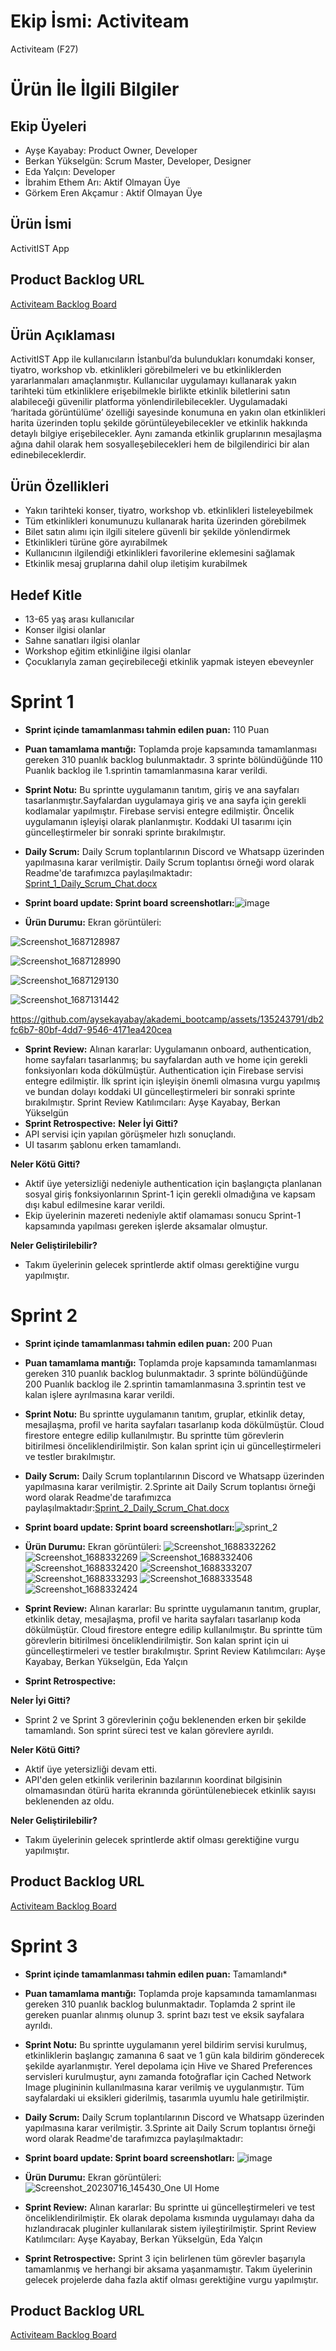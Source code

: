 # Ekip İsmi: Activiteam

Activiteam (F27)

# Ürün İle İlgili Bilgiler

## Ekip Üyeleri
- Ayşe Kayabay: Product Owner, Developer
- Berkan Yükselgün: Scrum Master, Developer, Designer
- Eda Yalçın: Developer
- İbrahim Ethem Arı: Aktif Olmayan Üye
- Görkem Eren Akçamur : Aktif Olmayan Üye

## Ürün İsmi
ActivitIST App

## Product Backlog URL
[Activiteam Backlog Board](https://trello.com/b/IxLflOon/sprint-1)

## Ürün Açıklaması
ActivitIST App ile kullanıcıların İstanbul’da bulundukları konumdaki konser, tiyatro, workshop vb. etkinlikleri görebilmeleri ve bu etkinliklerden yararlanmaları amaçlanmıştır. Kullanıcılar uygulamayı kullanarak yakın tarihteki tüm etkinliklere erişebilmekle birlikte etkinlik biletlerini satın alabileceği güvenilir platforma yönlendirilebilecekler. Uygulamadaki ‘haritada görüntülüme’ özelliği sayesinde konumuna en yakın olan etkinlikleri harita üzerinden toplu şekilde görüntüleyebilecekler ve etkinlik hakkında detaylı bilgiye erişebilecekler. Aynı zamanda etkinlik gruplarının mesajlaşma ağına dahil olarak hem sosyalleşebilecekleri hem de bilgilendirici bir alan edinebileceklerdir.

## Ürün Özellikleri
- Yakın tarihteki konser, tiyatro, workshop vb. etkinlikleri listeleyebilmek
- Tüm etkinlikleri konumunuzu kullanarak harita üzerinden görebilmek
- Bilet satın alımı için ilgili sitelere güvenli bir şekilde yönlendirmek
- Etkinlikleri türüne göre ayırabilmek
- Kullanıcının ilgilendiği etkinlikleri favorilerine eklemesini sağlamak
- Etkinlik mesaj gruplarına dahil olup iletişim kurabilmek

## Hedef Kitle
- 13-65 yaş arası kullanıcılar
- Konser ilgisi olanlar
- Sahne sanatları ilgisi olanlar
- Workshop eğitim etkinliğine ilgisi olanlar
- Çocuklarıyla zaman geçirebileceği etkinlik yapmak isteyen ebeveynler

# Sprint 1
- **Sprint içinde tamamlanması tahmin edilen puan:**  110 Puan
- **Puan tamamlama mantığı:** Toplamda proje kapsamında tamamlanması gereken 310 puanlık backlog bulunmaktadır. 3 sprinte bölündüğünde 110 Puanlık backlog ile 1.sprintin tamamlanmasına karar verildi.
- **Sprint Notu:** Bu sprintte uygulamanın tanıtım, giriş ve ana sayfaları tasarlanmıştır.Sayfalardan uygulamaya giriş ve ana sayfa için gerekli kodlamalar yapılmıştır. Firebase servisi entegre edilmiştir. Öncelik uygulamanın işleyişi olarak planlanmıştır. Koddaki UI tasarımı için güncelleştirmeler bir sonraki sprinte bırakılmıştır. 
- **Daily Scrum:** Daily Scrum toplantılarının Discord ve Whatsapp üzerinden yapılmasına karar verilmiştir. Daily Scrum toplantısı örneği word olarak Readme'de tarafımızca paylaşılmaktadır: [Sprint_1_Daily_Scrum_Chat.docx](https://github.com/aysekayabay/akademi_bootcamp/files/11782758/Sprint_1_Daily_Scrum_Chat.docx)
- **Sprint board update: Sprint board screenshotları:**![image](https://github.com/aysekayabay/akademi_bootcamp/assets/135243791/fd4b5d81-9a06-4268-ba4a-22e4dc4775b1)

- **Ürün Durumu:** Ekran görüntüleri:

![Screenshot_1687128987](https://github.com/aysekayabay/akademi_bootcamp/assets/135243791/1030a6ab-0bd2-4b19-9b4e-631dab154ef8)

![Screenshot_1687128990](https://github.com/aysekayabay/akademi_bootcamp/assets/135243791/e29f8a50-e76c-44ea-9348-c1792bc3ea6c)

![Screenshot_1687129130](https://github.com/aysekayabay/akademi_bootcamp/assets/135243791/c731ca1d-56ac-4acb-870d-7522d72b9696)

![Screenshot_1687131442](https://github.com/aysekayabay/akademi_bootcamp/assets/135243791/fb43705c-9878-4c0c-8010-af38b2895caf)

https://github.com/aysekayabay/akademi_bootcamp/assets/135243791/db2fc6b7-80bf-4dd7-9546-4171ea420cea

- **Sprint Review:** Alınan kararlar: Uygulamanın onboard, authentication, home sayfaları tasarlanmış; bu sayfalardan auth ve home için gerekli fonksiyonları koda dökülmüştür. Authentication için Firebase servisi entegre edilmiştir. İlk sprint için işleyişin önemli olmasına vurgu yapılmış ve bundan dolayı koddaki UI güncelleştirmeleri bir sonraki sprinte bırakılmıştır.
Sprint Review Katılımcıları: Ayşe Kayabay, Berkan Yükselgün
- **Sprint Retrospective:** 
**Neler İyi Gitti?**
- API servisi için yapılan görüşmeler hızlı sonuçlandı.
- UI tasarım şablonu erken tamamlandı.

**Neler Kötü Gitti?**
- Aktif üye yetersizliği nedeniyle authentication için başlangıçta planlanan sosyal giriş fonksiyonlarının Sprint-1 için gerekli olmadığına ve kapsam dışı kabul edilmesine karar verildi.
- Ekip üyelerinin mazereti nedeniyle aktif olamaması sonucu Sprint-1 kapsamında yapılması gereken işlerde aksamalar olmuştur.

**Neler Geliştirilebilir?**
- Takım üyelerinin gelecek sprintlerde aktif olması gerektiğine vurgu yapılmıştır.

# Sprint 2
- **Sprint içinde tamamlanması tahmin edilen puan:**  200 Puan
- **Puan tamamlama mantığı:** Toplamda proje kapsamında tamamlanması gereken 310 puanlık backlog bulunmaktadır. 3 sprinte bölündüğünde 200 Puanlık backlog ile 2.sprintin tamamlanmasına 3.sprintin test ve kalan işlere ayrılmasına karar verildi.
- **Sprint Notu:** Bu sprintte uygulamanın tanıtım, gruplar, etkinlik detay, mesajlaşma, profil ve harita sayfaları tasarlanıp koda dökülmüştür. Cloud firestore entegre edilip kullanılmıştır. Bu sprintte tüm görevlerin bitirilmesi önceliklendirilmiştir. Son kalan sprint için ui güncelleştirmeleri ve testler bırakılmıştır.
- **Daily Scrum:** Daily Scrum toplantılarının Discord ve Whatsapp üzerinden yapılmasına karar verilmiştir. 2.Sprinte ait Daily Scrum toplantısı örneği word olarak Readme'de tarafımızca paylaşılmaktadır:[Sprint_2_Daily_Scrum_Chat.docx](https://github.com/aysekayabay/akademi_bootcamp/files/11931645/Sprint_2_Daily_Scrum_Chat.docx)

- **Sprint board update: Sprint board screenshotları:**![sprint_2](https://github.com/aysekayabay/akademi_bootcamp/assets/135243791/9a619228-977c-4570-8a7c-20f12581b27d)

- **Ürün Durumu:** Ekran görüntüleri:
![Screenshot_1688332262](https://github.com/aysekayabay/akademi_bootcamp/assets/135243791/0809aec4-9516-408d-a3bf-0765d8293d92)
![Screenshot_1688332269](https://github.com/aysekayabay/akademi_bootcamp/assets/135243791/ad9c7ffa-2d53-4c66-99ee-0441e42f725a)
![Screenshot_1688332406](https://github.com/aysekayabay/akademi_bootcamp/assets/135243791/1d6597ce-ae49-4da2-abd0-d244f849c485)
![Screenshot_1688332420](https://github.com/aysekayabay/akademi_bootcamp/assets/135243791/d26b8093-aba4-4a77-b866-8aaf3c506d10)
![Screenshot_1688333207](https://github.com/aysekayabay/akademi_bootcamp/assets/135243791/534cd4de-1f32-4c53-826d-833494854ccd)
![Screenshot_1688333293](https://github.com/aysekayabay/akademi_bootcamp/assets/135243791/5a2a5bd5-a247-463c-9c02-a081616f3b03)
![Screenshot_1688333548](https://github.com/aysekayabay/akademi_bootcamp/assets/135243791/efd3e998-e205-483b-b2cd-b32ede14e7e9)
![Screenshot_1688332424](https://github.com/aysekayabay/akademi_bootcamp/assets/135243791/396ae41b-8f44-4de8-b51a-d264e652dce5)

- **Sprint Review:** Alınan kararlar: Bu sprintte uygulamanın tanıtım, gruplar, etkinlik detay, mesajlaşma, profil ve harita sayfaları tasarlanıp koda dökülmüştür. Cloud firestore entegre edilip kullanılmıştır. Bu sprintte tüm görevlerin bitirilmesi önceliklendirilmiştir. Son kalan sprint için ui güncelleştirmeleri ve testler bırakılmıştır.
Sprint Review Katılımcıları: Ayşe Kayabay, Berkan Yükselgün, Eda Yalçın

- **Sprint Retrospective:**

**Neler İyi Gitti?**
- Sprint 2 ve Sprint 3 görevlerinin çoğu beklenenden erken bir şekilde tamamlandı. Son sprint süreci test ve kalan görevlere ayrıldı.

**Neler Kötü Gitti?**
- Aktif üye yetersizliği devam etti.
- API'den gelen etkinlik verilerinin bazılarının koordinat bilgisinin olmamasından ötürü harita ekranında görüntülenebiecek etkinlik sayısı beklenenden az oldu.

**Neler Geliştirilebilir?**
- Takım üyelerinin gelecek sprintlerde aktif olması gerektiğine vurgu yapılmıştır.

## Product Backlog URL
[Activiteam Backlog Board](https://trello.com/b/bGyVcs5W/sprint-2)

# Sprint 3
- **Sprint içinde tamamlanması tahmin edilen puan:** Tamamlandı*
- **Puan tamamlama mantığı:** Toplamda proje kapsamında tamamlanması gereken 310 puanlık backlog bulunmaktadır. Toplamda 2 sprint ile gereken puanlar alınmış olunup 3. sprint bazı test ve eksik sayfalara ayrıldı.
- **Sprint Notu:** Bu sprintte uygulamanın yerel bildirim servisi kurulmuş, etkinliklerin başlangıç zamanına 6 saat ve 1 gün kala bildirim gönderecek şekilde ayarlanmıştır. Yerel depolama için Hive ve Shared Preferences servisleri kurulmuştur, aynı zamanda fotoğraflar için Cached Network Image plugininin kullanılmasına karar verilmiş ve uygulanmıştır. Tüm sayfalardaki ui eksikleri giderilmiş, tasarımla uyumlu hale getirilmiştir. 
- **Daily Scrum:** Daily Scrum toplantılarının Discord ve Whatsapp üzerinden yapılmasına karar verilmiştir. 3.Sprinte ait Daily Scrum toplantısı örneği word olarak Readme'de tarafımızca paylaşılmaktadır:

- **Sprint board update: Sprint board screenshotları:**
![image](https://github.com/aysekayabay/akademi_bootcamp/assets/74185399/cf683304-c179-4a60-b0cf-b1e6c63a29bf)

- **Ürün Durumu:** Ekran görüntüleri:
![Screenshot_20230716_145430_One UI Home](https://github.com/aysekayabay/akademi_bootcamp/assets/74185399/18062dd3-8487-4a13-8294-d5002210ca49)


- **Sprint Review:** Alınan kararlar: Bu sprintte ui güncelleştirmeleri ve test önceliklendirilmiştir. Ek olarak depolama kısmında uygulamayı daha da hızlandıracak pluginler kullanılarak sistem iyileştirilmiştir.
Sprint Review Katılımcıları: Ayşe Kayabay, Berkan Yükselgün, Eda Yalçın

- **Sprint Retrospective:** Sprint 3 için belirlenen tüm görevler başarıyla tamamlanmış ve herhangi bir aksama yaşanmamıştır. Takım üyelerinin gelecek projelerde daha fazla aktif olması gerektiğine vurgu yapılmıştır.
## Product Backlog URL
[Activiteam Backlog Board](https://trello.com/b/LDsatvJJ/sprint-3)



